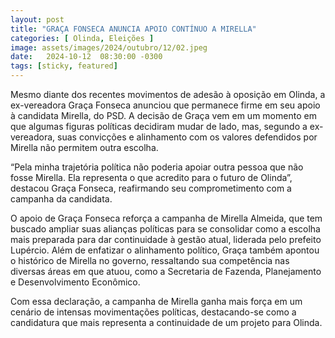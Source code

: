 ```yaml
---
layout: post
title: "GRAÇA FONSECA ANUNCIA APOIO CONTÍNUO A MIRELLA"
categories: [ Olinda, Eleições ]
image: assets/images/2024/outubro/12/02.jpeg
date:   2024-10-12  08:30:00 -0300
tags: [sticky, featured]
---
```

Mesmo diante dos recentes movimentos de adesão à oposição em Olinda, a ex-vereadora Graça Fonseca anunciou que permanece firme em seu apoio à candidata Mirella, do PSD. A decisão de Graça vem em um momento em que algumas figuras políticas decidiram mudar de lado, mas, segundo a ex-vereadora, suas convicções e alinhamento com os valores defendidos por Mirella não permitem outra escolha.

“Pela minha trajetória política não poderia apoiar outra pessoa que não fosse Mirella. Ela representa o que acredito para o futuro de Olinda”, destacou Graça Fonseca, reafirmando seu comprometimento com a campanha da candidata.

O apoio de Graça Fonseca reforça a campanha de Mirella Almeida, que tem buscado ampliar suas alianças políticas para se consolidar como a escolha mais preparada para dar continuidade à gestão atual, liderada pelo prefeito Lupércio. Além de enfatizar o alinhamento político, Graça também apontou o histórico de Mirella no governo, ressaltando sua competência nas diversas áreas em que atuou, como a Secretaria de Fazenda, Planejamento e Desenvolvimento Econômico.

Com essa declaração, a campanha de Mirella ganha mais força em um cenário de intensas movimentações políticas, destacando-se como a candidatura que mais representa a continuidade de um projeto para Olinda.
